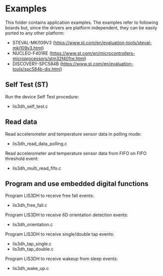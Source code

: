 # Examples

This folder contains application examples. The examples refer to following boards but, since the drivers are platform independent, they can be easily ported to any other platform: 

- STEVAL-MKI109V3 (https://www.st.com/en/evaluation-tools/steval-mki109v3.html)
- NUCLEO-F401RE (https://www.st.com/en/microcontrollers-microprocessors/stm32f401re.html)
- DISCOVERY-SPC584B (https://www.st.com/en/evaluation-tools/spc584b-dis.html)

## Self Test (ST)

Run the device Self Test procedure:

  - lis3dh_self_test.c

## Read data

Read accelerometer and temperature sensor data in polling mode:

  - lis3dh_read_data_polling.c

Read accelerometer and temperature sensor data from FIFO on FIFO threshold event:

  - lis3dh_multi_read_fifo.c

## Program and use embedded digital functions

Program LIS3DH to receive free fall events:

  - lis3dh_free_fall.c

Program LIS3DH to receive 6D orientation detection events:

  - lis3dh_orientation.c

Program LIS3DH to receive single/double tap events:

  - lis3dh_tap_single.c
  - lis3dh_tap_double.c

Program LIS3DH to receive wakeup from sleep events:

  - lis3dh_wake_up.c

